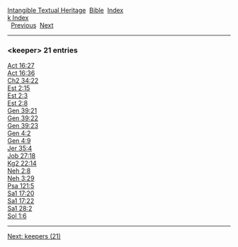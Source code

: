 [Intangible Textual Heritage](../../index)  [Bible](../index) 
[Index](index)   
[k Index](_k_)  
  [Previous](c06417)  [Next](c06419) 

------------------------------------------------------------------------

### &lt;keeper&gt; 21 entries

[Act 16:27](../kjv/act016.htm#027)  
[Act 16:36](../kjv/act016.htm#036)  
[Ch2 34:22](../kjv/ch2034.htm#022)  
[Est 2:15](../kjv/est002.htm#015)  
[Est 2:3](../kjv/est002.htm#003)  
[Est 2:8](../kjv/est002.htm#008)  
[Gen 39:21](../kjv/gen039.htm#021)  
[Gen 39:22](../kjv/gen039.htm#022)  
[Gen 39:23](../kjv/gen039.htm#023)  
[Gen 4:2](../kjv/gen004.htm#002)  
[Gen 4:9](../kjv/gen004.htm#009)  
[Jer 35:4](../kjv/jer035.htm#004)  
[Job 27:18](../kjv/job027.htm#018)  
[Kg2 22:14](../kjv/kg2022.htm#014)  
[Neh 2:8](../kjv/neh002.htm#008)  
[Neh 3:29](../kjv/neh003.htm#029)  
[Psa 121:5](../kjv/psa121.htm#005)  
[Sa1 17:20](../kjv/sa1017.htm#020)  
[Sa1 17:22](../kjv/sa1017.htm#022)  
[Sa1 28:2](../kjv/sa1028.htm#002)  
[Sol 1:6](../kjv/sol001.htm#006)  

------------------------------------------------------------------------

[Next: keepers (21)](c06419)
